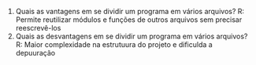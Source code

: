 1) Quais as vantagens em se dividir um programa em vários arquivos?
   R: Permite reutilizar módulos e funções de outros arquivos sem precisar reescrevê-los
2) Quais as desvantagens em se dividir um programa em vários arquivos?
   R: Maior complexidade na estrutuura do projeto e dificulda a depuuração
